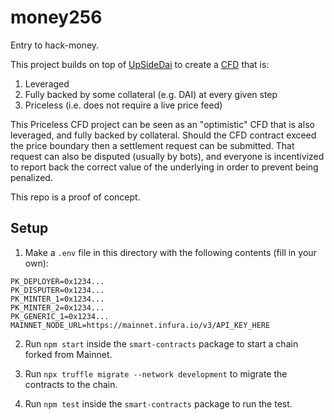 # money256
Entry to hack-money.

This project builds on top of [UpSideDai](https://github.com/Daichotomy/UpSideDai) to create a [CFD](https://en.wikipedia.org/wiki/Contract_for_difference) that is:

1. Leveraged
2. Fully backed by some collateral (e.g. DAI) at every given step
3. Priceless (i.e. does not require a live price feed)

This Priceless CFD project can be seen as an "optimistic" CFD that is also leveraged, and fully backed by collateral. Should the CFD contract exceed the price boundary then a settlement request can be submitted. That request can also be disputed (usually by bots), and everyone is incentivized to report back the correct value of the underlying in order to prevent being penalized.

This repo is a proof of concept.

## Setup

1. Make a `.env` file in this directory with the following contents (fill in your own):

```
PK_DEPLOYER=0x1234...
PK_DISPUTER=0x1234...
PK_MINTER_1=0x1234...
PK_MINTER_2=0x1234...
PK_GENERIC_1=0x1234...
MAINNET_NODE_URL=https://mainnet.infura.io/v3/API_KEY_HERE
```

2. Run `npm start` inside the `smart-contracts` package to start a chain forked from Mainnet.

3. Run `npx truffle migrate --network development` to migrate the contracts to the chain.

3. Run `npm test` inside the `smart-contracts` package to run the test.
